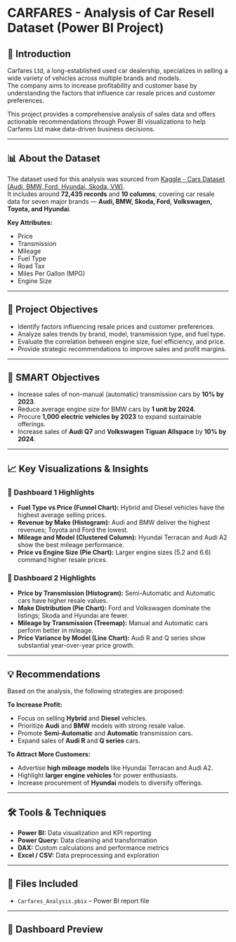 # CARFARES - Analysis of Car Resell Dataset (Power BI Project)

## 🚗 Introduction
Carfares Ltd, a long-established used car dealership, specializes in selling a wide variety of vehicles across multiple brands and models.  
The company aims to increase profitability and customer base by understanding the factors that influence car resale prices and customer preferences.  

This project provides a comprehensive analysis of sales data and offers actionable recommendations through Power BI visualizations to help Carfares Ltd make data-driven business decisions.

---

## 📊 About the Dataset
The dataset used for this analysis was sourced from [Kaggle - Cars Dataset (Audi, BMW, Ford, Hyundai, Skoda, VW)](https://www.kaggle.com/).  
It includes around **72,435 records** and **10 columns**, covering car resale data for seven major brands — **Audi, BMW, Skoda, Ford, Volkswagen, Toyota, and Hyundai**.

**Key Attributes:**
- Price  
- Transmission  
- Mileage  
- Fuel Type  
- Road Tax  
- Miles Per Gallon (MPG)  
- Engine Size  

---

## 🎯 Project Objectives
- Identify factors influencing resale prices and customer preferences.  
- Analyze sales trends by brand, model, transmission type, and fuel type.  
- Evaluate the correlation between engine size, fuel efficiency, and price.  
- Provide strategic recommendations to improve sales and profit margins.

---

## 🧠 SMART Objectives
- Increase sales of non-manual (automatic) transmission cars by **10% by 2023**.  
- Reduce average engine size for BMW cars by **1 unit by 2024**.  
- Procure **1,000 electric vehicles by 2023** to expand sustainable offerings.  
- Increase sales of **Audi Q7** and **Volkswagen Tiguan Allspace** by **10% by 2024**.  

---

## 📈 Key Visualizations & Insights

### 🔹 Dashboard 1 Highlights
- **Fuel Type vs Price (Funnel Chart):** Hybrid and Diesel vehicles have the highest average selling prices.  
- **Revenue by Make (Histogram):** Audi and BMW deliver the highest revenues; Toyota and Ford the lowest.  
- **Mileage and Model (Clustered Column):** Hyundai Terracan and Audi A2 show the best mileage performance.  
- **Price vs Engine Size (Pie Chart):** Larger engine sizes (5.2 and 6.6) command higher resale prices.  

### 🔹 Dashboard 2 Highlights
- **Price by Transmission (Histogram):** Semi-Automatic and Automatic cars have higher resale values.  
- **Make Distribution (Pie Chart):** Ford and Volkswagen dominate the listings; Skoda and Hyundai are fewer.  
- **Mileage by Transmission (Treemap):** Manual and Automatic cars perform better in mileage.  
- **Price Variance by Model (Line Chart):** Audi R and Q series show substantial year-over-year price growth.  

---

## 💡 Recommendations
Based on the analysis, the following strategies are proposed:

**To Increase Profit:**
- Focus on selling **Hybrid** and **Diesel** vehicles.  
- Prioritize **Audi** and **BMW** models with strong resale value.  
- Promote **Semi-Automatic** and **Automatic** transmission cars.  
- Expand sales of **Audi R** and **Q series** cars.

**To Attract More Customers:**
- Advertise **high mileage models** like Hyundai Terracan and Audi A2.  
- Highlight **larger engine vehicles** for power enthusiasts.  
- Increase procurement of **Hyundai** models to diversify offerings.  

---

## 🛠️ Tools & Techniques
- **Power BI:** Data visualization and KPI reporting  
- **Power Query:** Data cleaning and transformation  
- **DAX:** Custom calculations and performance metrics  
- **Excel / CSV:** Data preprocessing and exploration  

---

## 🧩 Files Included
- `Carfares_Analysis.pbix` – Power BI report file  

---

## 📸 Dashboard Preview
